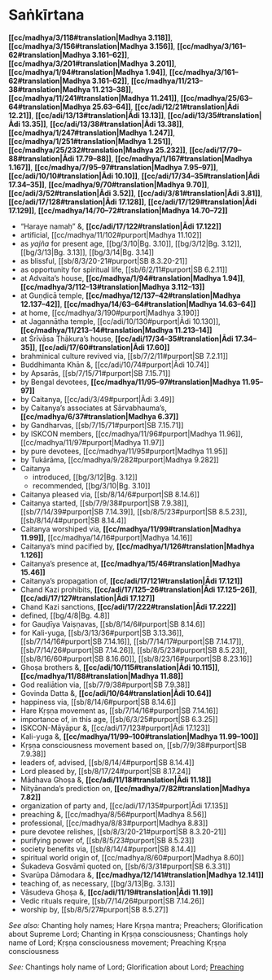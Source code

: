 # Saṅkīrtana

**[[cc/madhya/3/118#translation|Madhya 3.118]]**, **[[cc/madhya/3/156#translation|Madhya 3.156]]**, **[[cc/madhya/3/161–62#translation|Madhya 3.161–62]]**, **[[cc/madhya/3/201#translation|Madhya 3.201]]**, **[[cc/madhya/1/94#translation|Madhya 1.94]]**, **[[cc/madhya/3/161–62#translation|Madhya 3.161–62]]**, **[[cc/madhya/11/213–38#translation|Madhya 11.213–38]]**, **[[cc/madhya/11/241#translation|Madhya 11.241]]**, **[[cc/madhya/25/63–64#translation|Madhya 25.63–64]]**, **[[cc/adi/12/21#translation|Ādi 12.21]]**, **[[cc/adi/13/13#translation|Ādi 13.13]]**, **[[cc/adi/13/35#translation|Ādi 13.35]]**, **[[cc/adi/13/38#translation|Ādi 13.38]]**, **[[cc/madhya/1/247#translation|Madhya 1.247]]**, **[[cc/madhya/1/251#translation|Madhya 1.251]]**, **[[cc/madhya/25/232#translation|Madhya 25.232]]**, **[[cc/adi/17/79–88#translation|Ādi 17.79–88]]**, **[[cc/madhya/1/167#translation|Madhya 1.167]]**, **[[cc/madhya/7/95–97#translation|Madhya 7.95–97]]**, **[[cc/adi/10/10#translation|Ādi 10.10]]**, **[[cc/adi/17/34–35#translation|Ādi 17.34–35]]**, **[[cc/madhya/9/70#translation|Madhya 9.70]]**, **[[cc/adi/3/52#translation|Ādi 3.52]]**, **[[cc/adi/3/81#translation|Ādi 3.81]]**, **[[cc/adi/17/128#translation|Ādi 17.128]]**, **[[cc/adi/17/129#translation|Ādi 17.129]]**, **[[cc/madhya/14/70–72#translation|Madhya 14.70–72]]**

* “Haraye namaḥ” &, **[[cc/adi/17/122#translation|Ādi 17.122]]**
* artificial, [[cc/madhya/11/102#purport|Madhya 11.102]]
* as *yajña* for present age, [[bg/3/10|Bg. 3.10]], [[bg/3/12|Bg. 3.12]], [[bg/3/13|Bg. 3.13]], [[bg/3/14|Bg. 3.14]]
* as blissful, [[sb/8/3/20-21#purport|SB 8.3.20-21]]
* as opportunity for spiritual life, [[sb/6/2/11#purport|SB 6.2.11]]
* at Advaita’s house, **[[cc/madhya/1/94#translation|Madhya 1.94]]**, **[[cc/madhya/3/112–13#translation|Madhya 3.112–13]]**
* at Guṇḍicā temple, **[[cc/madhya/12/137–42#translation|Madhya 12.137–42]]**, **[[cc/madhya/14/63–64#translation|Madhya 14.63–64]]**
* at home, [[cc/madhya/3/190#purport|Madhya 3.190]]
* at Jagannātha temple, [[cc/adi/10/130#purport|Ādi 10.130]], **[[cc/madhya/11/213–14#translation|Madhya 11.213–14]]**
* at Śrīvāsa Ṭhākura’s house, **[[cc/adi/17/34–35#translation|Ādi 17.34–35]]**, **[[cc/adi/17/60#translation|Ādi 17.60]]**
* brahminical culture revived via, [[sb/7/2/11#purport|SB 7.2.11]]
* Buddhimanta Khān &, [[cc/adi/10/74#purport|Ādi 10.74]]
* by Apsarās, [[sb/7/15/71#purport|SB 7.15.71]]
* by Bengal devotees, **[[cc/madhya/11/95–97#translation|Madhya 11.95–97]]**
* by Caitanya, [[cc/adi/3/49#purport|Ādi 3.49]]
* by Caitanya’s associates at Sārvabhauma’s, **[[cc/madhya/6/37#translation|Madhya 6.37]]**
* by Gandharvas, [[sb/7/15/71#purport|SB 7.15.71]]
* by ISKCON members, [[cc/madhya/11/96#purport|Madhya 11.96]], [[cc/madhya/11/97#purport|Madhya 11.97]]
* by pure devotees, [[cc/madhya/11/95#purport|Madhya 11.95]]
* by Tukārāma, [[cc/madhya/9/282#purport|Madhya 9.282]]
* Caitanya
  * introduced, [[bg/3/12|Bg. 3.12]]
  * recommended, [[bg/3/10|Bg. 3.10]]
* Caitanya pleased via, [[sb/8/14/6#purport|SB 8.14.6]]
* Caitanya started, [[sb/7/9/38#purport|SB 7.9.38]], [[sb/7/14/39#purport|SB 7.14.39]], [[sb/8/5/23#purport|SB 8.5.23]], [[sb/8/14/4#purport|SB 8.14.4]]
* Caitanya worshiped via, **[[cc/madhya/11/99#translation|Madhya 11.99]]**, [[cc/madhya/14/16#purport|Madhya 14.16]]
* Caitanya’s mind pacified by, **[[cc/madhya/1/126#translation|Madhya 1.126]]**
* Caitanya’s presence at, **[[cc/madhya/15/46#translation|Madhya 15.46]]**
* Caitanya’s propagation of, **[[cc/adi/17/121#translation|Ādi 17.121]]**
* Chand Kazi prohibits, **[[cc/adi/17/125–26#translation|Ādi 17.125–26]]**, **[[cc/adi/17/127#translation|Ādi 17.127]]**
* Chand Kazi sanctions, **[[cc/adi/17/222#translation|Ādi 17.222]]**
* defined, [[bg/4/8|Bg. 4.8]]
* for Gauḍīya Vaiṣṇavas, [[sb/8/14/6#purport|SB 8.14.6]]
* for Kali-yuga, [[sb/3/13/36#purport|SB 3.13.36]], [[sb/7/14/16#purport|SB 7.14.16]], [[sb/7/14/17#purport|SB 7.14.17]], [[sb/7/14/26#purport|SB 7.14.26]], [[sb/8/5/23#purport|SB 8.5.23]], [[sb/8/16/60#purport|SB 8.16.60]], [[sb/8/23/16#purport|SB 8.23.16]]
* Ghoṣa brothers &, **[[cc/adi/10/115#translation|Ādi 10.115]]**, **[[cc/madhya/11/88#translation|Madhya 11.88]]**
* God realiātion via, [[sb/7/9/38#purport|SB 7.9.38]]
* Govinda Datta &, **[[cc/adi/10/64#translation|Ādi 10.64]]**
* happiness via, [[sb/8/14/6#purport|SB 8.14.6]]
* Hare Kṛṣṇa movement as, [[sb/7/14/16#purport|SB 7.14.16]]
* importance of, in this age, [[sb/6/3/25#purport|SB 6.3.25]]
* ISKCON-Māyāpur &, [[cc/adi/17/123#purport|Ādi 17.123]]
* Kali-yuga &, **[[cc/madhya/11/99–100#translation|Madhya 11.99–100]]**
* Kṛṣṇa consciousness movement based on, [[sb/7/9/38#purport|SB 7.9.38]]
* leaders of, advised, [[sb/8/14/4#purport|SB 8.14.4]]
* Lord pleased by, [[sb/8/17/24#purport|SB 8.17.24]]
* Mādhava Ghoṣa &, **[[cc/adi/11/18#translation|Ādi 11.18]]**
* Nityānanda’s prediction on, **[[cc/madhya/7/82#translation|Madhya 7.82]]**
* organization of party and, [[cc/adi/17/135#purport|Ādi 17.135]]
* preaching &, [[cc/madhya/8/56#purport|Madhya 8.56]]
* professional, [[cc/madhya/8/83#purport|Madhya 8.83]]
* pure devotee relishes, [[sb/8/3/20-21#purport|SB 8.3.20-21]]
* purifying power of, [[sb/8/5/23#purport|SB 8.5.23]]
* society benefits via, [[sb/8/14/4#purport|SB 8.14.4]]
* spiritual world origin of, [[cc/madhya/8/60#purport|Madhya 8.60]]
* Śukadeva Gosvāmī quoted on, [[sb/6/3/31#purport|SB 6.3.31]]
* Svarūpa Dāmodara &, **[[cc/madhya/12/141#translation|Madhya 12.141]]**
* teaching of, as necessary, [[bg/3/13|Bg. 3.13]]
* Vāsudeva Ghoṣa &, **[[cc/adi/11/19#translation|Ādi 11.19]]**
* Vedic rituals require, [[sb/7/14/26#purport|SB 7.14.26]]
* worship by, [[sb/8/5/27#purport|SB 8.5.27]]

*See also:* Chanting holy names; Hare Kṛṣṇa mantra; Preachers; Glorification about Supreme Lord; Chanting in Kṛṣṇa consciousness; Chantings holy name of Lord; Kṛṣṇa consciousness movement; Preaching Kṛṣṇa consciousness

*See:* Chantings holy name of Lord; Glorification about Lord; [Preaching](entries/preaching.md)
